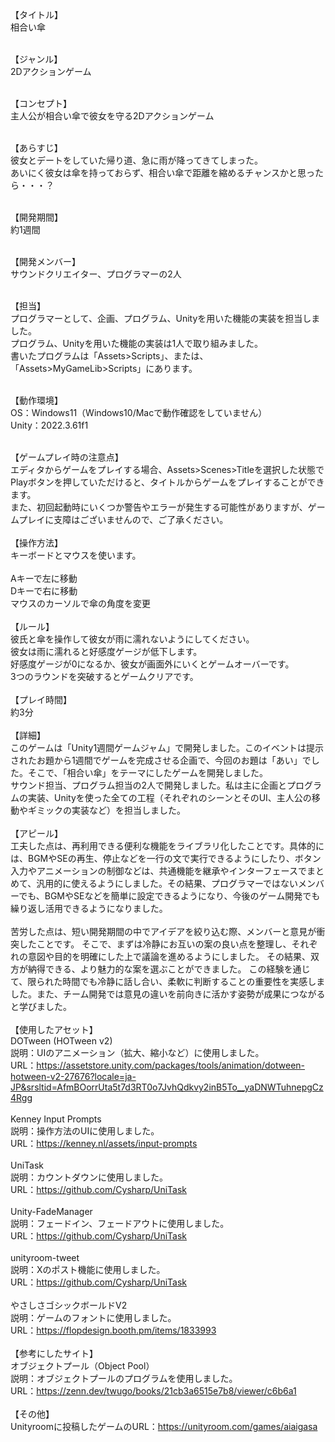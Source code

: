 【タイトル】</br>
相合い傘</br>
</br>

【ジャンル】</br>
2Dアクションゲーム</br>
</br>

【コンセプト】</br>
主人公が相合い傘で彼女を守る2Dアクションゲーム</br>
</br>

【あらすじ】</br>
彼女とデートをしていた帰り道、急に雨が降ってきてしまった。</br>
あいにく彼女は傘を持っておらず、相合い傘で距離を縮めるチャンスかと思ったら・・・？</br>
</br>

【開発期間】</br>
約1週間</br>
</br>

【開発メンバー】</br>
サウンドクリエイター、プログラマーの2人</br>
</br>

【担当】</br>
プログラマーとして、企画、プログラム、Unityを用いた機能の実装を担当しました。</br>
プログラム、Unityを用いた機能の実装は1人で取り組みました。</br>
書いたプログラムは「Assets>Scripts」、または、「Assets>MyGameLib>Scripts」にあります。</br>
</br>

【動作環境】</br>
OS：Windows11（Windows10/Macで動作確認をしていません）</br>
Unity：2022.3.61f1</br>
</br>

【ゲームプレイ時の注意点】</br>
エディタからゲームをプレイする場合、Assets>Scenes>Titleを選択した状態でPlayボタンを押していただけると、タイトルからゲームをプレイすることができます。</br>
また、初回起動時にいくつか警告やエラーが発生する可能性がありますが、ゲームプレイに支障はございませんので、ご了承ください。</br>
</br>
【操作方法】</br>
キーボードとマウスを使います。</br>
</br>
Aキーで左に移動</br>
Dキーで右に移動</br>
マウスのカーソルで傘の角度を変更</br>
</br>
【ルール】</br>
彼氏と傘を操作して彼女が雨に濡れないようにしてください。</br>
彼女は雨に濡れると好感度ゲージが低下します。</br>
好感度ゲージが0になるか、彼女が画面外にいくとゲームオーバーです。</br>
3つのラウンドを突破するとゲームクリアです。</br>
</br>
【プレイ時間】</br>
約3分</br>
 </br>
【詳細】</br>
このゲームは「Unity1週間ゲームジャム」で開発しました。このイベントは提示されたお題から1週間でゲームを完成させる企画で、今回のお題は「あい」でした。そこで、「相合い傘」をテーマにしたゲームを開発しました。</br>
サウンド担当、プログラム担当の2人で開発しました。私は主に企画とプログラムの実装、Unityを使った全ての工程（それぞれのシーンとそのUI、主人公の移動やギミックの実装など）を担当しました。</br>
</br>
【アピール】</br>
工夫した点は、再利用できる便利な機能をライブラリ化したことです。具体的には、BGMやSEの再生、停止などを一行の文で実行できるようにしたり、ボタン入力やアニメーションの制御などは、共通機能を継承やインターフェースでまとめて、汎用的に使えるようにしました。その結果、プログラマーではないメンバーでも、BGMやSEなどを簡単に設定できるようになり、今後のゲーム開発でも繰り返し活用できるようになりました。</br>
</br>
苦労した点は、短い開発期間の中でアイデアを絞り込む際、メンバーと意見が衝突したことです。
そこで、まずは冷静にお互いの案の良い点を整理し、それぞれの意図や目的を明確にした上で議論を進めるようにしました。
その結果、双方が納得できる、より魅力的な案を選ぶことができました。
この経験を通じて、限られた時間でも冷静に話し合い、柔軟に判断することの重要性を実感しました。また、チーム開発では意見の違いを前向きに活かす姿勢が成果につながると学びました。</br>
 </br>
【使用したアセット】</br>
DOTween (HOTween v2)</br>
説明：UIのアニメーション（拡大、縮小など）に使用しました。</br>
URL：https://assetstore.unity.com/packages/tools/animation/dotween-hotween-v2-27676?locale=ja-JP&srsltid=AfmBOorrUta5t7d3RT0o7JvhQdkvy2inB5To__yaDNWTuhnepgCz4Rgg</br>
</br>
Kenney Input Prompts</br>
説明：操作方法のUIに使用しました。</br>
URL：https://kenney.nl/assets/input-prompts</br>
</br>
UniTask</br>
説明：カウントダウンに使用しました。</br>
URL：https://github.com/Cysharp/UniTask</br>
</br>
Unity-FadeManager</br>
説明：フェードイン、フェードアウトに使用しました。</br>
URL：https://github.com/Cysharp/UniTask</br>
</br>
unityroom-tweet</br>
説明：Xのポスト機能に使用しました。</br>
URL：https://github.com/Cysharp/UniTask</br>
</br>
やさしさゴシックボールドV2</br>
説明：ゲームのフォントに使用しました。</br>
URL：https://flopdesign.booth.pm/items/1833993</br>
</br>
【参考にしたサイト】</br>
オブジェクトプール（Object Pool）</br>
説明：オブジェクトプールのプログラムを使用しました。</br>
URL：https://zenn.dev/twugo/books/21cb3a6515e7b8/viewer/c6b6a1</br>
</br>
【その他】</br>
Unityroomに投稿したゲームのURL：https://unityroom.com/games/aiaigasa</br>
